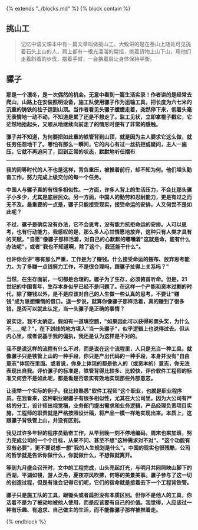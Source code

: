 {% extends "../blocks.md" %} {% block contain %}


## 挑山工

> 记忆中语文课本中有一篇文章叫做挑山工，大致讲的是在泰山上随处可见挑着石头上山的人，肩上都有一根光溜溜的扁担，挑着货物上山下山，用他们走着斜着的步伐，摆着手臂，一会换着肩让身体保持平衡。

## 骡子

**那是一个凛冬，是一次偶然的机会。无意中看到一篇生活实录！作者讲的是经常去爬山，山路上在安装照明设备，施工队使用骡子作为运输工具，把长度为六七米的沉重的铸铁的柱子运到山顶。当作者看见头骡子缓缓走着，突然停下来，低着头毫无表情地一动不动，不知道是累了还是不想走了。监工见状，立即拿棍子戳它，它茫然地抬起头，又顺从地继续向前走了的情形时便有了非常的感触。**

**骡子并不知道，为何要把如此重的铁管背到山顶，就是因为主人要求它这么做，就任劳任怨地干了。哪怕有那么一瞬间，它的内心有过一丝抗拒或疑问，主人一施压，它就不再追问了，回到正常的状态，默默地听任摆布**
****
**我的同等时代的人不也是这样，背负重压，被推着前行，却不知为何。他们埋头勤奋工作，努力完成上级交付的每一个任务。**

**中国人与骡子真的有很多相似性。一方面，许多人背上的生活压力，不会比那头骡子小多少，尤其是底层民众。另一方面，中国人的勤劳和忍耐能力，更是有过之而无不及。最重要的一点是，骡子只能接受现实，接受命运的安排，人又何尝不是如此呢？**

**不过，骡子是确实没有办法，它不会思考，没有能力抗拒命运的安排。人可以思考，也有行动能力。我感叹的是，那么多人心甘情愿地放弃，这种只有人类才具有的天赋，"自愿"像骡子那样活着，对自己的心默默的嘟囔着"这就是命，能有什么办法呢"，或者"我也不知道啊，除了这个，我还能干什么"。**

**也许你会讲"哪有那么严重，工作是为了赚钱。什么接受命运的摆布、放弃思考能力。为了多赚一点钱努力工作，不是很合理吗，跟骡子扯得上关系吗？"**

**当然，在生存面前，一切都是合理的。骡子为了生存，必须俯首听命。但是，21世纪的中国青年，生存本身似乎已经不是问题了。在这样一个产能和资本过剩的时代，除了赚钱以外，是不是应该对自己的人生做一些认真的思考，不要让"赚钱"成为思想懒惰的借口。退一步说，就算你像骡子那样活着，真的赚到了很多钱，是否可以就此认定，当一头骡子是正确的事情？**

**说实话，我不太确定。假如有一道填空题，"如果因此可以获得彩票头奖，为什么不____呢？"，在下划线的地方填入"当一头骡子"，似乎逻辑上也说得过去。但从内心里，或者说基于我的偏执，我还是认为这样是不对的。**

**我不是说这样的流程有什么不对，而是说在这个流程里，人只是充当一种工具。就像骡子只是铁管上山的一种手段，你只是产出代码的一种手段，本身并没有"自由意志"体现在里面。或者说，你身上体现的都是他人的（或资本的）意志，你无法表现出自我。评价骡子的标准是，铁管背得比较多、比较快，评价软件工程师的标准又何尝不是如此呢，都是看是否忠实有效地实现那些外部意志。**

**让我举一个实际的例子。我比较熟悉"软件工程师"这个职业，也就是职业程序员。在我看来，这种职业跟骡子有很多相似性，尤其在大公司里。因为大公司有严格的分工，设计师出视觉稿，业务部门提出需求和业务逻辑，产品经理负责项目实施，工程师的职责就是严格按照设计稿，将产品一模一样地实现出来。本质上，这跟骡子背铁管上山，并没有区别。**

**我见过许多年轻的程序员勤奋工作，从早到晚一刻不停地编码，周末也来加班，努力完成公司的一个个目标，从来不问、甚至不想"这种需求对不对"、"这个功能有没有必要"，更不要说想一想"我的人生规划是什么"。中国的现实也很残酷，公司的哲学就是告诉你做什么，你就做什么，不想做就离开。**

**等到九月盛会召开时，文中的工程完成，山头亮起灯光，与明月共同照映山脚下的西湖，平湖如镜，游人泛舟，夏夜凉风吹拂，何等的美景美事。骡子参与了这一切的创造过程，但是有谁会记得它们呢，它们的宿命就是接着去下一个工程背铁管。**

**骡子只是施工队的工具，跟锄头或者扁担没有本质区别。但你不是他人的工具，你活着不是为了被动地被他人使用，而是应该要有自己的价值。我觉得，人应该过一种有乐趣、有追求、自己做主的生活，而不能像骡子那样被推着走。**




{% endblock %}